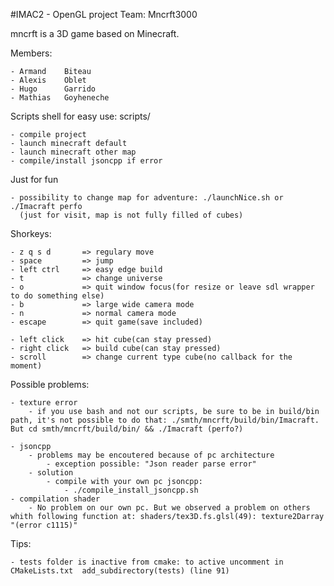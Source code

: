 #IMAC2 - OpenGL project
Team: 		Mncrft3000  

mncrft is a 3D game based on Minecraft.

Members:  

	- Armand 	Biteau
	- Alexis 	Oblet
	- Hugo  	Garrido
	- Mathias 	Goyheneche
	
Scripts shell for easy use: scripts/  

	- compile project
	- launch minecraft default
	- launch minecraft other map
	- compile/install jsoncpp if error 

Just for fun  
	
	- possibility to change map for adventure: ./launchNice.sh or ./Imacraft perfo 
	  (just for visit, map is not fully filled of cubes)

Shorkeys:  

	- z q s d 		=> regulary move
	- space   		=> jump
	- left ctrl 	=> easy edge build
	- t 			=> change universe
	- o 			=> quit window focus(for resize or leave sdl wrapper to do something else) 
	- b 			=> large wide camera mode
	- n 			=> normal camera mode
	- escape 		=> quit game(save included)

	- left click 	=> hit cube(can stay pressed)
	- right click 	=> build cube(can stay pressed)
	- scroll 		=> change current type cube(no callback for the moment)


Possible problems:  

	- texture error
		- if you use bash and not our scripts, be sure to be in build/bin path, it's not possible to do that: ./smth/mncrft/build/bin/Imacraft. But cd smth/mncrft/build/bin/ && ./Imacraft (perfo?)

	- jsoncpp
		- problems may be encoutered because of pc architecture
			- exception possible: "Json reader parse error"
		- solution
			- compile with your own pc jsoncpp:
				- ./compile_install_jsoncpp.sh
	- compilation shader
		- No problem on our own pc. But we observed a problem on others whith following function at: shaders/tex3D.fs.glsl(49): texture2Darray "(error c1115)" 


Tips:  

	- tests folder is inactive from cmake: to active uncomment in CMakeLists.txt  add_subdirectory(tests) (line 91)
